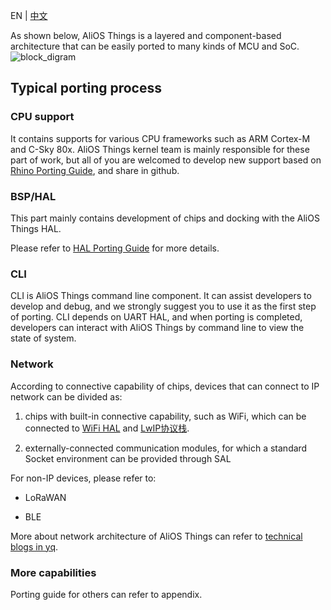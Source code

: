 EN | [中文](AliOS-Things-Porting-Guide.zh)

As shown below, AliOS Things is a layered and component-based architecture that can be easily ported to many kinds of MCU and SoC.
![block_digram](https://img.alicdn.com/tfs/TB1fKQMihrI8KJjy0FpXXb5hVXa-2330-1292.png)


## Typical porting process
### CPU support
It contains supports for various CPU frameworks such as ARM Cortex-M and C-Sky 80x. AliOS Things kernel team is mainly responsible for these part of work, but all of you are welcomed to develop new support based on [Rhino Porting Guide](https://github.com/alibaba/AliOS-Things/wiki/AliOS-Things-Rhino-Porting-Guide), and share in github.

### BSP/HAL
This part mainly contains development of chips and docking with the AliOS Things HAL.

Please refer to [HAL Porting Guide](https://github.com/alibaba/AliOS-Things/wiki/AliOS-Things-HAL-Porting-Guide) for more details.

### CLI
CLI is AliOS Things command line component. It can assist developers to develop and debug, and we strongly suggest you to use it as the first step of porting.
CLI depends on UART HAL, and when porting is completed, developers can interact with AliOS Things by command line to view the state of system.

### Network
According to connective capability of chips, devices that can connect to IP network can be divided as:

1. chips with built-in connective capability, such as WiFi, which can be connected to [WiFi HAL](https://github.com/alibaba/AliOS-Things/wiki/AliOS-Things-WiFi-Porting-Guide) and [LwIP协议栈](https://github.com/alibaba/AliOS-Things/wiki/AliOS-Things-LwIP-Porting-Guide).


2. externally-connected communication modules, for which a standard Socket environment can be provided through SAL



For non-IP devices, please refer to:

- LoRaWAN

- BLE


More about network architecture of AliOS Things can refer to [technical blogs in yq](https://yq.aliyun.com/articles/327862).

### More capabilities
Porting guide for others can refer to appendix.
